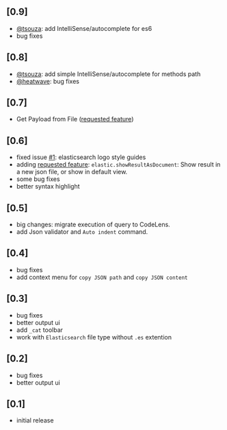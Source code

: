 
## [0.9]
- [@tsouza](https://github.com/tsouza): add IntelliSense/autocomplete for es6
- bug fixes

## [0.8]
- [@tsouza](https://github.com/tsouza): add simple IntelliSense/autocomplete for methods path
- [@heatwave](https://github.com/heatwave): bug fixes

## [0.7]
- Get Payload from File ([requested feature](https://github.com/hsen-dev/vscode-elastic/issues/4))


## [0.6]
- fixed issue [#1](https://github.com/hsen-dev/vscode-elastic/issues/1): elasticsearch logo style guides
- adding [requested feature](https://github.com/hsen-dev/vscode-elastic/issues/3): `elastic.showResultAsDocument`: Show result in a new json file, or show in default view.
- some bug fixes
- better syntax highlight

## [0.5]
- big changes: migrate execution of query to CodeLens.
- add Json validator and `Auto indent` command.

## [0.4]
- bug fixes
- add context menu for `copy JSON path` and `copy JSON content`


## [0.3]
- bug fixes
- better output ui
- add `_cat` toolbar
- work with `Elasticsearch` file type without `.es` extention


## [0.2]
- bug fixes
- better output ui

## [0.1]
- initial release